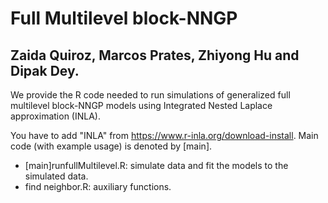 # Full Multilevel block-NNGP 

## Zaida Quiroz, Marcos Prates, Zhiyong Hu and Dipak Dey.

We provide the R code needed to run  simulations of generalized full multilevel block-NNGP models using Integrated Nested Laplace approximation (INLA). 

You have to add "INLA"  from https://www.r-inla.org/download-install.  Main code (with example usage) is denoted by [main]. 


- [main]runfullMultilevel.R: simulate  data and fit the  models to the simulated data.
- find neighbor.R:  auxiliary functions.
